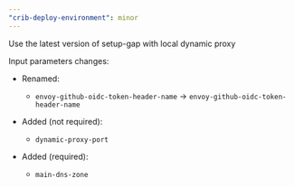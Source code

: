 ```yaml
---
"crib-deploy-environment": minor
---
```


Use the latest version of setup-gap with local dynamic proxy

Input parameters changes:

- Renamed:
  - `envoy-github-oidc-token-header-name` -> `envoy-github-oidc-token-header-name`

- Added (not required):
  - `dynamic-proxy-port`

- Added (required):
  - `main-dns-zone`
